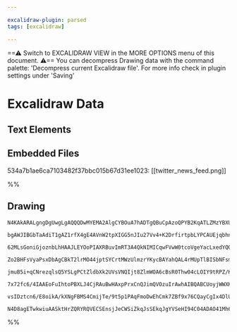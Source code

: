 ```yaml
---

excalidraw-plugin: parsed
tags: [excalidraw]

---
```

==⚠  Switch to EXCALIDRAW VIEW in the MORE OPTIONS menu of this document. ⚠== You can decompress Drawing data with the command palette: 'Decompress current Excalidraw file'. For more info check in plugin settings under 'Saving'


# Excalidraw Data

## Text Elements
## Embedded Files
534a7b1ae6ca7103482f37bbc015b67d31ee1023: [[twitter_news_feed.png]]

%%
## Drawing
```compressed-json
N4KAkARALgngDgUwgLgAQQQDwMYEMA2AlgCYBOuA7hADTgQBuCpAzoQPYB2KqATLZMzYBXUtiRoIACyhQ4zZAHoFAc0JRJQgEYA6bGwC2CgF7N6hbEcK4OCtptbErHALRY8RMpWdx8Q1TdIEfARcZgRmBShcZQUebQAObQBmGjoghH0EDihmbgBtcDBQMBKIEm4IHgBFACsKAGEAMQB1GAA2HmxJIwANAGlJAGUeABUATTZUkshYRArCfWikflLM

bgAWJIBGbTaAdiT1gAZ1rfX4gE4AVnW2tpXIGG5nJIu27Vv4+K2DrfirtpbLYPCAUEjqbhnC5HXZJK5XHjxPZ7a48a4gyQIQjKaTcC6I7Q3H5neJHHg8c73QqQazKYLcI4g5hQUhsADWCHqbHwbFIFRZ1mYcFwgWyU1Kmlw2DZylZQg4xC5PL5EgFHCFIqyUHFkAAZoR8PhBrB6RJBB4dRBmayOc1wZJuHxqVaWeyEMaYKb0ObyiC5TiOOFcmhgc

62MLsGoniGjoznbLhHAAJLEYOoPIAXRBuvImRT3A4QkNIMICqwFVwW0tcoVgeYacLxedYQQxA2STam1uPCSIMYLHYXDQPDJfaYrE4ADlOGJIUckvFtv8LqHpmVmAARdJQVvcXUEMIgzTCBUAUWCmWyDaL+BBQjgxFwO7bIb2xz2iNO6x4QJBRA4bIFjef5sNKu5oPu+CHs2URQEIaYQIgCqlsolr6sE+YSFchy4HsmhbLgCBtHgexbPO5w8LqSR4

Zo2BHFsVyaPsxDbAgCBkT2lrMO44jptSYCrtMWzUlmzrYKycBAYahQAL4rMUpTlBISbNFsmBjDyRyWrMvHQFg2ogmsMZbHEWzbIiSRHN8bT0SC0aoM4P47F8JykSZLnnCCYLEBCaDxBiWI4tqw5XCCtJenGa7Wm6Sq8hUADEWzscllqStKCbyoq3Jxaq5DqsKooGc66FGiauk+m2TKura9qOlVNrumVFQVdWwgBkGkIguGUpRnOkWlBlyapvkolr

jmuB5i+qCNrezqlsQ5YSLgPCtZldbXk2UVsVNQIjt8ZlmWOA6cBsR0Thw04cLOIY9tRPZ/KFc2btu4GoCyQgIEeJ7EOeGRahts1rvej7PpCb5HB+8SbG0Vx7FSa7/oBaAzSBYFTZB0FrjumDBeg1aUCM+kVGhnBQIMhBGLxI7ZqTjQTQa9mPVj+kAIJEMoQ7oMEupFWu/ZQOYBBs9inPQOGlp6NkuClkwmHTcBYakNipYEITOPE2FQhQGwABK4QU

7x72fc6/4IAAEoFuIhtoPBXLJ4CjRAuBwHAxpPrxCnQJimQVOzuIrAwhAIBQABCUoyjWWXKgluqx3H4oQNgIiFUmO76MaDWxSq6CJclSUJ0npAp2nYfpZHWf8nlGqFQXydaqnGSNAapWeuV3K+oUid19kDfp9VCB2j5DrDgHhfFxkGduh6XpWu3lWd2P9dpzrbWSOtnUL93UC9wA8hGvUxv1XdF0vje0/T+CM6PW+940pPk5TjpH4vPdp2rUDCxz

vsIDztcn6/E8oikA/kXNgFBMS4CmijTe/9t5p1PAqFmoDwEhCmk7ZBf9x76CQayCgIx4DlUkCKSSAduKskND0Z4cILiEjOCZQEpwOxbAuKQ8S3J8BjG4ICGhC5ARw27GSdYewA5GDYAYbgClID0AIB9Bk2hwZHAuHsWS19YG9xXmtDqEhI4J1lCQB+VMj56OIMaBAkk0BM0gMYgAsmwBaCDcCaGCOjA8xsBpKyjjlVAkiIAh25Gg0gyhJQAAofzC

N4D8agETwkwiuAASktHrZQRYRQVECSEnsjJeCWSiZkqJsSEkqJgYVSeHI94C04ADAO41Mh6zLErDgqE0A+KyI45x3AjYgmwEQcxb1SAfRBBwCaht+luNKMIKApsOmjKKeMzQNQEDYByIMIZcBbH2KGU416GMxlOyWYQRgIwxH4Akc6HSzV0j7JOl0+C2t9D4LmMjBWCNQIchcVBMZkB8ChA/vsw5xypL4HtmAOSdB0LhAkTJEAMkgA==
```
%%